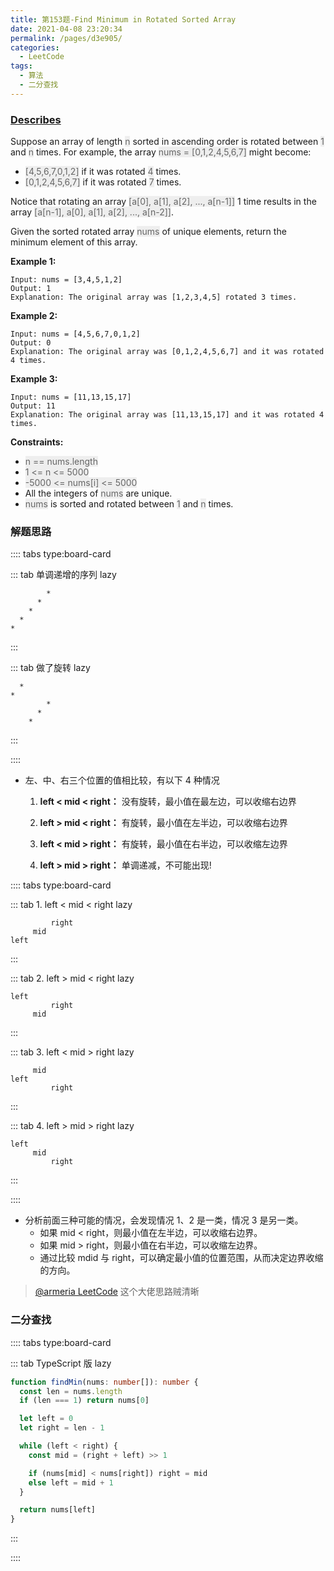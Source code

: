 ```yaml
---
title: 第153题-Find Minimum in Rotated Sorted Array
date: 2021-04-08 23:20:34
permalink: /pages/d3e905/
categories:
  - LeetCode
tags:
  - 算法
  - 二分查找
---
```


### [Describes](https://leetcode-cn.com/problems/find-minimum-in-rotated-sorted-array/)

Suppose an array of length <span style="background: #eee; color: #666;">n</span> sorted in ascending order is rotated between <span style="background: #eee; color: #666;">1</span> and <span style="background: #eee; color: #666;">n</span> times. For example, the array <span style="background: #eee; color: #666;">nums = [0,1,2,4,5,6,7]</span> might become:

- <span style="background: #eee; color: #666;">[4,5,6,7,0,1,2]</span> if it was rotated <span style="background: #eee; color: #666;">4</span> times.
- <span style="background: #eee; color: #666;">[0,1,2,4,5,6,7]</span> if it was rotated <span style="background: #eee; color: #666;">7</span> times.

Notice that rotating an array <span style="background: #eee; color: #666;">[a[0], a[1], a[2], ..., a[n-1]]</span> 1 time results in the array <span style="background: #eee; color: #666;">[a[n-1], a[0], a[1], a[2], ..., a[n-2]]</span>.

Given the sorted rotated array <span style="background: #eee; color: #666;">nums</span> of unique elements, return the minimum element of this array.

<!-- more -->

**Example 1:**

```
Input: nums = [3,4,5,1,2]
Output: 1
Explanation: The original array was [1,2,3,4,5] rotated 3 times.
```

**Example 2:**

```
Input: nums = [4,5,6,7,0,1,2]
Output: 0
Explanation: The original array was [0,1,2,4,5,6,7] and it was rotated 4 times.
```

**Example 3:**

```
Input: nums = [11,13,15,17]
Output: 11
Explanation: The original array was [11,13,15,17] and it was rotated 4 times.
```

**Constraints:**

- <span style="background: #eee; color: #666;">n == nums.length</span>
- <span style="background: #eee; color: #666;">1 <= n <= 5000</span>
- <span style="background: #eee; color: #666;">-5000 <= nums[i] <= 5000</span>
- All the integers of <span style="background: #eee; color: #666;">nums</span> are unique.
- <span style="background: #eee; color: #666;">nums</span> is sorted and rotated between <span style="background: #eee; color: #666;">1</span> and <span style="background: #eee; color: #666;">n</span> times.

### 解题思路

:::: tabs type:board-card

::: tab 单调递增的序列 lazy

```
        *
      *
    *
  *
*
```

:::

::: tab 做了旋转 lazy

```
  *
*
        *
      *
    *
```

:::

::::

- 左、中、右三个位置的值相比较，有以下 4 种情况

  1. **left < mid < right：** 没有旋转，最小值在最左边，可以收缩右边界

  2. **left > mid < right：** 有旋转，最小值在左半边，可以收缩右边界

  3. **left < mid > right：** 有旋转，最小值在右半边，可以收缩左边界

  4. **left > mid > right：** 单调递减，不可能出现!

:::: tabs type:board-card

::: tab 1. left < mid < right lazy

```
         right
     mid
left
```

:::

::: tab 2. left > mid < right lazy

```
left
         right
     mid
```

:::

::: tab 3. left < mid > right lazy

```
     mid
left
         right
```

:::

::: tab 4. left > mid > right lazy

```
left
     mid
         right
```

:::

::::

- 分析前面三种可能的情况，会发现情况 1、2 是一类，情况 3 是另一类。
  - 如果 mid < right，则最小值在左半边，可以收缩右边界。
  - 如果 mid > right，则最小值在右半边，可以收缩左边界。
  - 通过比较 mdid 与 right，可以确定最小值的位置范围，从而决定边界收缩的方向。

> [@armeria LeetCode](https://leetcode-cn.com/problems/find-minimum-in-rotated-sorted-array/solution/er-fen-cha-zhao-wei-shi-yao-zuo-you-bu-dui-cheng-z/) 这个大佬思路贼清晰

### 二分查找

:::: tabs type:board-card

::: tab TypeScript 版 lazy

```TypeScript
function findMin(nums: number[]): number {
  const len = nums.length
  if (len === 1) return nums[0]

  let left = 0
  let right = len - 1

  while (left < right) {
    const mid = (right + left) >> 1

    if (nums[mid] < nums[right]) right = mid
    else left = mid + 1
  }

  return nums[left]
}
```

:::

::::
